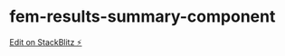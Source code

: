 # fem-results-summary-component

[Edit on StackBlitz ⚡️](https://stackblitz.com/edit/next-template-bnxjwd)